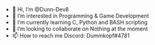 - 👋 Hi, I’m @Dunn-Dev8
- 👀 I’m interested in Programming & Game Development
- 🌱 I’m currently learning C, Python and BASH scripting
- 💞️ I’m looking to collaborate on Nothing at the moment
- 📫 How to reach me Discord: Dummkopf#4781
